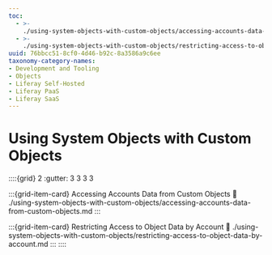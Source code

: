 ```yaml
---
toc:
  - >-
    ./using-system-objects-with-custom-objects/accessing-accounts-data-from-custom-objects.md
  - >-
    ./using-system-objects-with-custom-objects/restricting-access-to-object-data-by-account.md
uuid: 76bbcc51-8cf0-4d46-b92c-8a3586a9c6ee
taxonomy-category-names:
- Development and Tooling
- Objects
- Liferay Self-Hosted
- Liferay PaaS
- Liferay SaaS
---
```

# Using System Objects with Custom Objects

::::{grid} 2
:gutter: 3 3 3 3

:::{grid-item-card} Accessing Accounts Data from Custom Objects
:link: ./using-system-objects-with-custom-objects/accessing-accounts-data-from-custom-objects.md
:::

:::{grid-item-card} Restricting Access to Object Data by Account
:link: ./using-system-objects-with-custom-objects/restricting-access-to-object-data-by-account.md
:::
::::
